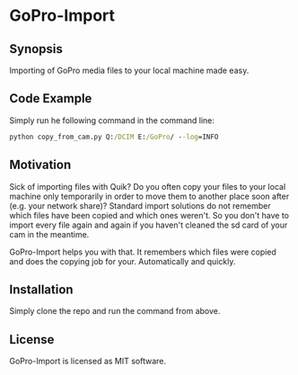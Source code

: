 # GoPro-Import

## Synopsis

Importing of GoPro media files to your local machine made easy.

## Code Example

Simply run he following command in the command line:

```cmd
python copy_from_cam.py Q:/DCIM E:/GoPro/ --log=INFO
```

## Motivation

Sick of importing files with Quik? Do you often copy your files to your local machine only temporarily in order to move them to another place soon after (e.g. your network share)?
Standard import solutions do not remember which files have been copied and which ones weren't. So you don't have to import every file again and again
if you haven't cleaned the sd card of your cam in the meantime.

GoPro-Import helps you with that. It remembers which files were copied and does the copying job for your. Automatically and quickly.

## Installation

Simply clone the repo and run the command from above.

## License

GoPro-Import is licensed as MIT software.